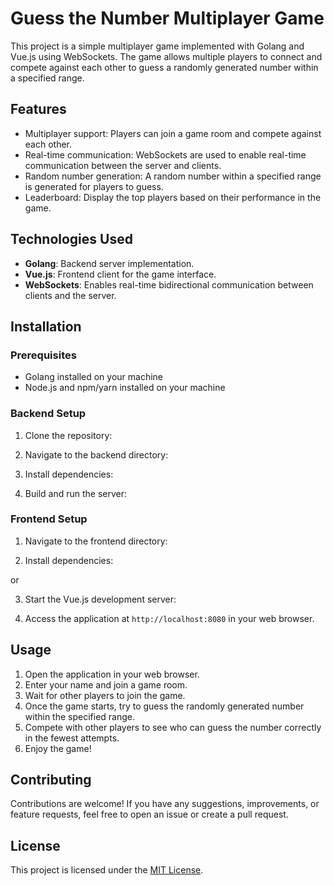# Guess the Number Multiplayer Game

This project is a simple multiplayer game implemented with Golang and Vue.js using WebSockets. The game allows multiple players to connect and compete against each other to guess a randomly generated number within a specified range.

## Features

- Multiplayer support: Players can join a game room and compete against each other.
- Real-time communication: WebSockets are used to enable real-time communication between the server and clients.
- Random number generation: A random number within a specified range is generated for players to guess.
- Leaderboard: Display the top players based on their performance in the game.

## Technologies Used

- **Golang**: Backend server implementation.
- **Vue.js**: Frontend client for the game interface.
- **WebSockets**: Enables real-time bidirectional communication between clients and the server.

## Installation

### Prerequisites

- Golang installed on your machine
- Node.js and npm/yarn installed on your machine

### Backend Setup

1. Clone the repository:


2. Navigate to the backend directory:


3. Install dependencies:


4. Build and run the server:


### Frontend Setup

1. Navigate to the frontend directory:


2. Install dependencies:

or

3. Start the Vue.js development server:


4. Access the application at `http://localhost:8080` in your web browser.

## Usage

1. Open the application in your web browser.
2. Enter your name and join a game room.
3. Wait for other players to join the game.
4. Once the game starts, try to guess the randomly generated number within the specified range.
5. Compete with other players to see who can guess the number correctly in the fewest attempts.
6. Enjoy the game!

## Contributing

Contributions are welcome! If you have any suggestions, improvements, or feature requests, feel free to open an issue or create a pull request.

## License

This project is licensed under the [MIT License](LICENSE).

